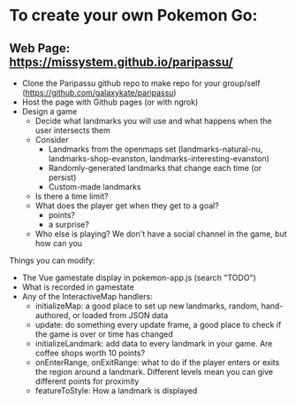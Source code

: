# To create your own Pokemon Go:

## Web Page: <https://missystem.github.io/paripassu/>

* Clone the Paripassu github repo to make repo for your group/self (https://github.com/galaxykate/paripassu)
* Host the page with Github pages (or with ngrok)
* Design a game
	- Decide what landmarks you will use and what happens when the user intersects them
	- Consider
		+ Landmarks from the openmaps set (landmarks-natural-nu, landmarks-shop-evanston, landmarks-interesting-evanston)
		+ Randomly-generated landmarks that change each time (or persist)
		+ Custom-made landmarks 
	- Is there a time limit?
	- What does the player get when they get to a goal?
		+ points?
		+ a surprise?
	- Who else is playing? We don't have a social channel in the game, but how can you
	

Things you can modify:
* The Vue gamestate display in pokemon-app.js (search "TODO")
* What is recorded in gamestate
* Any of the InteractiveMap handlers:
	- initializeMap: a good place to set up new landmarks, random, hand-authored, or loaded from JSON data
	- update: do something every update frame, a good place to check if the game is over or time has changed
	- initializeLandmark: add data to every landmark in your game. Are coffee shops worth 10 points?
	- onEnterRange, onExitRange: what to do if the player enters or exits the region around a landmark. Different levels mean you can give different points for proximity
	- featureToStyle: How a landmark is displayed
